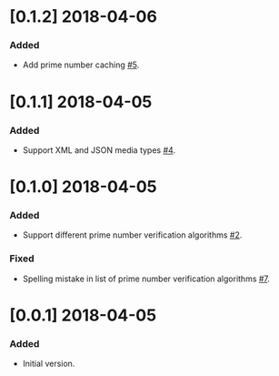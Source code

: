 # [0.1.2] 2018-04-06
### Added
* Add prime number caching [#5](https://github.com/ddcprg/prime-number-service/issues/5).

# [0.1.1] 2018-04-05
### Added
* Support XML and JSON media types [#4](https://github.com/ddcprg/prime-number-service/issues/4).

# [0.1.0] 2018-04-05
### Added
* Support different prime number verification algorithms [#2](https://github.com/ddcprg/prime-number-service/issues/2).
### Fixed
* Spelling mistake in list of prime number verification algorithms [#7](https://github.com/ddcprg/prime-number-service/issues/7).

# [0.0.1] 2018-04-05
### Added
* Initial version.
